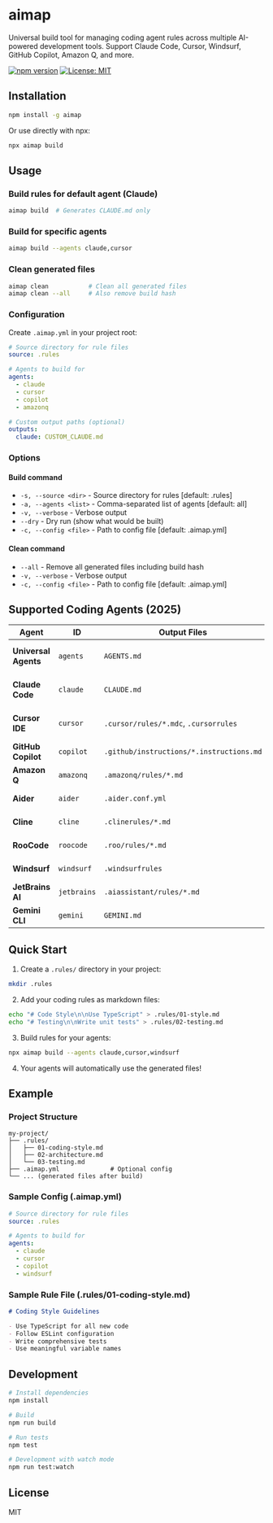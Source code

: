 # aimap

Universal build tool for managing coding agent rules across multiple AI-powered development tools. Support Claude Code, Cursor, Windsurf, GitHub Copilot, Amazon Q, and more.

[![npm version](https://badge.fury.io/js/aimap.svg)](https://badge.fury.io/js/aimap)
[![License: MIT](https://img.shields.io/badge/License-MIT-yellow.svg)](https://opensource.org/licenses/MIT)

## Installation

```bash
npm install -g aimap
```

Or use directly with npx:

```bash
npx aimap build
```

## Usage

### Build rules for default agent (Claude)

```bash
aimap build  # Generates CLAUDE.md only
```

### Build for specific agents

```bash
aimap build --agents claude,cursor
```

### Clean generated files

```bash
aimap clean           # Clean all generated files
aimap clean --all     # Also remove build hash
```

### Configuration

Create `.aimap.yml` in your project root:

```yaml
# Source directory for rule files
source: .rules

# Agents to build for
agents:
  - claude
  - cursor
  - copilot
  - amazonq

# Custom output paths (optional)
outputs:
  claude: CUSTOM_CLAUDE.md
```

### Options

#### Build command
- `-s, --source <dir>` - Source directory for rules [default: .rules]
- `-a, --agents <list>` - Comma-separated list of agents [default: all]
- `-v, --verbose` - Verbose output
- `--dry` - Dry run (show what would be built)
- `-c, --config <file>` - Path to config file [default: .aimap.yml]

#### Clean command
- `--all` - Remove all generated files including build hash
- `-v, --verbose` - Verbose output
- `-c, --config <file>` - Path to config file [default: .aimap.yml]

## Supported Coding Agents (2025)

| Agent | ID | Output Files | Notes |
|-------|-----|--------------|-------|
| **Universal Agents** | `agents` | `AGENTS.md` | Combined rules for any agent |
| **Claude Code** | `claude` | `CLAUDE.md` | Uses `@` reference syntax |
| **Cursor IDE** | `cursor` | `.cursor/rules/*.mdc`, `.cursorrules` | MDC format (v0.52+) |
| **GitHub Copilot** | `copilot` | `.github/instructions/*.instructions.md` | Granular instructions |
| **Amazon Q** | `amazonq` | `.amazonq/rules/*.md` | 32KB file limit |
| **Aider** | `aider` | `.aider.conf.yml` | Updates read array |
| **Cline** | `cline` | `.clinerules/*.md` | Individual files |
| **RooCode** | `roocode` | `.roo/rules/*.md` | Individual files |
| **Windsurf** | `windsurf` | `.windsurfrules` | 6KB hard limit |
| **JetBrains AI** | `jetbrains` | `.aiassistant/rules/*.md` | Individual files |
| **Gemini CLI** | `gemini` | `GEMINI.md` | Combined rules |

## Quick Start

1. Create a `.rules/` directory in your project:
```bash
mkdir .rules
```

2. Add your coding rules as markdown files:
```bash
echo "# Code Style\n\nUse TypeScript" > .rules/01-style.md
echo "# Testing\n\nWrite unit tests" > .rules/02-testing.md
```

3. Build rules for your agents:
```bash
npx aimap build --agents claude,cursor,windsurf
```

4. Your agents will automatically use the generated files!

## Example

### Project Structure
```
my-project/
├── .rules/
│   ├── 01-coding-style.md
│   ├── 02-architecture.md
│   └── 03-testing.md
├── .aimap.yml              # Optional config
└── ... (generated files after build)
```

### Sample Config (.aimap.yml)
```yaml
# Source directory for rule files
source: .rules

# Agents to build for
agents:
  - claude
  - cursor
  - copilot
  - windsurf
```

### Sample Rule File (.rules/01-coding-style.md)
```markdown
# Coding Style Guidelines

- Use TypeScript for all new code
- Follow ESLint configuration  
- Write comprehensive tests
- Use meaningful variable names
```

## Development

```bash
# Install dependencies
npm install

# Build
npm run build

# Run tests
npm test

# Development with watch mode
npm run test:watch
```

## License

MIT
